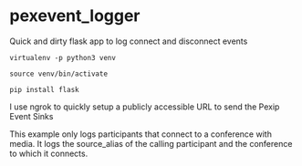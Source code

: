 # pexevent_logger
Quick and dirty flask app to log connect and disconnect events

`virtualenv -p python3 venv`

`source venv/bin/activate`

`pip install flask`

I use ngrok to quickly setup a publicly accessible URL to send the Pexip Event Sinks

This example only logs participants that connect to a conference with media. It logs the source_alias of the calling participant and the conference to which it connects.





